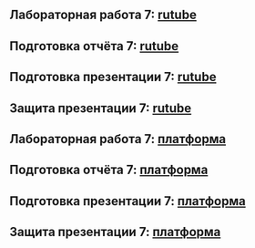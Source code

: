 ## Лабораторная работа 7: [rutube](https://rutube.ru/video/private/7e679493a4cb17b0552b2b4544e2897b/?p=cQtlz4Cb913jUusH6EyUDQ)
## Подготовка отчёта 7: [rutube](https://rutube.ru/video/private/d7177bd0a5c841817eacaaa1f4ed1394/?p=J-48dDleY4mIlxeh-Hjj2g)
## Подготовка презентации 7: [rutube](https://rutube.ru/video/private/cbf20b31bc805782f7090e821afa9614/?p=_4zQ9jeyEiJiGkVwj5Q4hA)
## Защита презентации 7: [rutube](https://rutube.ru/video/private/bcac73052f0866add75577aee881ab21/?p=avjG0SKN2pLJvcWpHxmOyw)

## Лабораторная работа 7: [платформа](https://plvideo.ru/watch?v=bpl1-0ZGlpCM)
## Подготовка отчёта 7: [платформа](https://plvideo.ru/watch?v=TR9raVOjkNKi)
## Подготовка презентации 7: [платформа](https://plvideo.ru/watch?v=_llqYzi-BWtX)
## Защита презентации 7: [платформа](https://plvideo.ru/watch?v=adujxLQeU20w)
